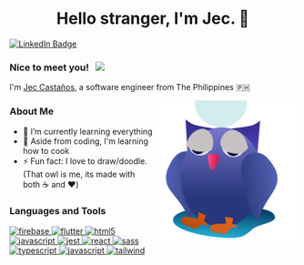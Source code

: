 <h1 align="center"> Hello stranger, I'm Jec. 👋</h1>

[![LinkedIn Badge](https://img.shields.io/badge/-jscastanos-blue?style=flat-square&logo=Linkedin&logoColor=white&link=https://www.linkedin.com/in/jscastanos/)](https://www.linkedin.com/in/jscastanos/)

### Nice to meet you! &nbsp; ![](https://visitor-badge.glitch.me/badge?page_id=jscastanos.jscastanos&style=flat-square&color=0088cc)

I'm [Jec Castaños](https://github.com/jscastanos), a software engineer from The Philippines 🇵🇭

<img id="owl-svg" align="right" src="./images/Night Owl.svg" height="250">

### About Me

- 🌱 I’m currently learning everything
- 🥅 Aside from coding, I'm learning how to cook
- ⚡ Fun fact: I love to draw/doodle. (That owl is me, its made with both ☕ and ❤️)

### Languages and Tools

<p align="left">
  <a href="https://firebase.google.com/" target="_blank">
    <img src="https://www.vectorlogo.zone/logos/firebase/firebase-icon.svg" alt="firebase" width="40" height="40"/>
  </a>
  <a href="https://flutter.dev" target="_blank">
    <img src="https://www.vectorlogo.zone/logos/flutterio/flutterio-icon.svg" alt="flutter" width="40" height="40"/>
  </a>
  <a href="https://www.w3.org/html/" target="_blank">
    <img src="https://github.com/jscastanos/devicon/blob/master/icons/html5/html5-original.svg" alt="html5" width="40" height="40"/>
  </a>
  <a href="https://developer.mozilla.org/en-US/docs/Web/JavaScript" target="_blank">
    <img src="https://github.com/jscastanos/devicon/blob/master/icons/javascript/javascript-original.svg" alt="javascript" width="40" height="40"/>
  </a>
  <a href="https://jestjs.io" target="_blank">
    <img src="https://www.vectorlogo.zone/logos/jestjsio/jestjsio-icon.svg" alt="jest" width="40" height="40"/>
  </a>
  <a href="https://reactjs.org/" target="_blank">
    <img src="https://github.com/jscastanos/devicon/blob/master/icons/react/react-original-wordmark.svg" alt="react" width="40" height="40"/>
  </a>
  <a href="https://sass-lang.com" target="_blank">
    <img src="https://github.com/jscastanos/devicon/blob/master/icons/sass/sass-original.svg" alt="sass" width="40" height="40"/>
  </a>
  <a href="https://www.typescriptlang.org/" target="_blank">
    <img src="https://github.com/jscastanos/devicon/blob/master/icons/typescript/typescript-original.svg" alt="typescript" width="40" height="40"/>
  </a> 
  <a href="https://www.javascript.com/" target="_blank">
    <img src="https://github.com/jscastanos/devicon/blob/master/icons/javascript/javascript-original.svg" alt="javascript" width="40" height="40"/>
  </a> 
  <a href="https://tailwindcss.com/" target="_blank">
    <img src="https://github.com/jscastanos/devicon/blob/master/icons/tailwindcss/tailwindcss-plain.svg" alt="tailwind" width="40" height="40"/>
  </a> 
</p>